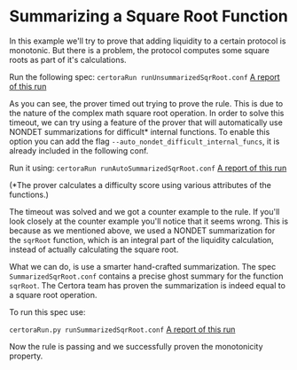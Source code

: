 # Summarizing a Square Root Function

In this example we'll try to prove that adding liquidity to a certain protocol is monotonic. But there is a problem,
the protocol computes some square roots as part of it's calculations.

Run the following spec:
```certoraRun runUnsummarizedSqrRoot.conf```
[A report of this run](https://prover.certora.com/output/15800/305a18aa989940d0857e3c928d26dd46?anonymousKey=1f2dd488f9d710622ae9757f27c84642f7d43e45)

As you can see, the prover timed out trying to prove the rule. This is due to the nature of the complex math square root operation.
In order to solve this timeout, we can try using a feature of the prover that will automatically use NONDET summarizations for
difficult* internal functions.
To enable this option you can add the flag `--auto_nondet_difficult_internal_funcs`, it is already included in the following conf.

Run it using:
```certoraRun runAutoSummarizedSqrRoot.conf```
[A report of this run](https://prover.certora.com/output/15800/2c57a7956db04b09b309fa6220dfa2d9?anonymousKey=719eaa90c86e6c73c6f2af637b5921a5b063d47a)

(*The prover calculates a difficulty score using various attributes of the functions.)

The timeout was solved and we got a counter example to the rule. If you'll look closely at the counter example you'll notice that
it seems wrong. This is because as we mentioned above, we used a NONDET summarization for the `sqrRoot` function, which is an integral part of the liquidity calculation, instead of actually calculating the square root.

What we can do, is use a smarter hand-crafted summarization. The spec `SummarizedSqrRoot.conf` contains a precise ghost summary for the function `sqrRoot`. The Certora team has proven the summarization is indeed equal to a square root operation.

To run this spec use:

```certoraRun.py runSummarizedSqrRoot.conf```
[A report of this run](https://prover.certora.com/output/15800/b91e56bd9fab47e69ab023e94b168ed3?anonymousKey=136f48b482a96179742e755d4c644e69abb1595e)

Now the rule is passing and we successfully proven the monotonicity property.


